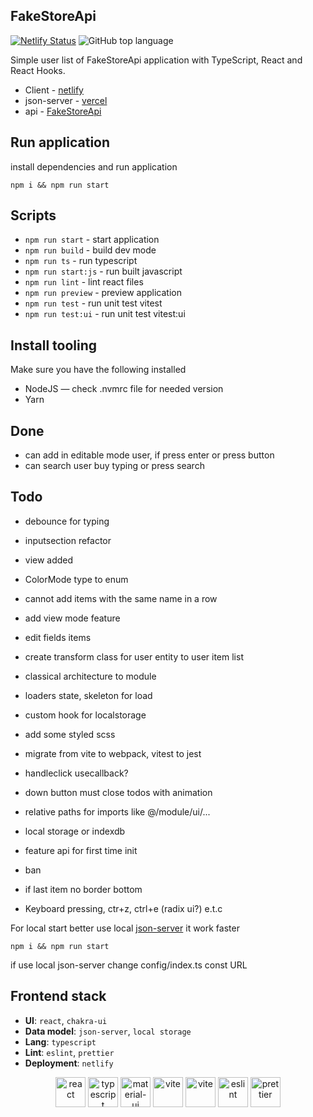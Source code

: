 ## FakeStoreApi

[![Netlify Status](https://api.netlify.com/api/v1/badges/e51bf785-4c65-4182-aff9-18c5ffbf08e9/deploy-status)](https://app.netlify.com/sites/klimbarkstore/deploys)
![GitHub top language](https://img.shields.io/github/languages/top/Barklim/fakestoreapi)

Simple user list of FakeStoreApi application with TypeScript, React and React Hooks.

- Client - [netlify](https://klimbarkstore.netlify.app/)
- json-server - [vercel](https://todo-list-json-server-hnyxyyqsa-klim-barks-projects.vercel.app/)
- api - [FakeStoreApi](https://fakestoreapi.com/)

## Run application

install dependencies and run application

```
npm i && npm run start
```

## Scripts

- `npm run start` - start application
- `npm run build` - build dev mode
- `npm run ts` - run typescript
- `npm run start:js` - run built javascript
- `npm run lint` - lint react files
- `npm run preview` - preview application
- `npm run test` - run unit test vitest
- `npm run test:ui` - run unit test vitest:ui

## Install tooling

Make sure you have the following installed

- NodeJS — check .nvmrc file for needed version
- Yarn

## Done

- can add in editable mode user, if press enter or press button
- can search user buy typing or press search

## Todo

- debounce for typing
- inputsection refactor
- view added

- ColorMode type to enum
- cannot add items with the same name in a row
- add view mode feature
- edit fields items
- create transform class for user entity to user item list
- classical architecture to module
- loaders state, skeleton for load
- custom hook for localstorage
- add some styled scss
- migrate from vite to webpack, vitest to jest
- handleclick usecallback?
- down button must close todos with animation
- relative paths for imports like @/module/ui/...
- local storage or indexdb
- feature api for first time init
- ban
- if last item no border bottom
- Keyboard pressing, ctr+z, ctrl+e (radix ui?) e.t.c

For local start better use local [json-server](https://github.com/Barklim/todo-list-json-server) it work faster
```
npm i && npm run start
```
if use local json-server change config/index.ts const URL

## Frontend stack

- **UI**: `react`, `chakra-ui`
- **Data model**: `json-server`, `local storage`
- **Lang**: `typescript`
- **Lint**: `eslint`, `prettier`
- **Deployment**: `netlify`

<div align="center">

[<img title="react" alt="react" height=48 src="https://cdn.auth0.com/blog/react-js/react.png"/>](https://react.dev/)
[<img title="typescript" alt="typescript" height=48 src="https://raw.githubusercontent.com/remojansen/logo.ts/master/ts.png"/>](https://www.typescriptlang.org/)
[<img title="chakra-ui" alt="material-ui" height=48 src="https://avatars.githubusercontent.com/u/54212428?s=200&v=4"/>](https://v2.chakra-ui.com/)
[<img title="vite" alt="vite" height=48 src="https://avatars.githubusercontent.com/u/65625612?s=200&v=4"/>](https://vitejs.dev/)
[<img title="vitest" alt="vite" height=48 src="https://avatars.githubusercontent.com/u/95747107?s=200&v=4"/>](https://vitest.dev/)
[<img title="eslint" alt="eslint" height=48 src="https://d33wubrfki0l68.cloudfront.net/204482ca413433c80cd14fe369e2181dd97a2a40/092e2/assets/img/logo.svg"/>](https://eslint.org/)
[<img title="prettier" alt="prettier" height=48 src="https://prettier.io/icon.png"/>](https://prettier.io/)
</div>